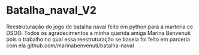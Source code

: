 # Batalha_naval_V2
Reestruturação do jogo de batalha naval feito em python para a marteria ce DSOO.
Todos os agradecimentos a minha querida amiga Marina Benvenuti pois o trabalho no qual essa reestruturação se baseia foi feito em parceria com ela
github.com/marinabenvenuti/batalha-naval
